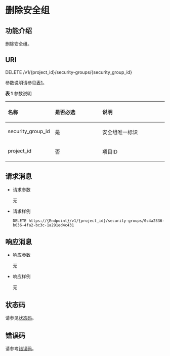 # 删除安全组<a name="zh-cn_topic_0086438567"></a>

## 功能介绍<a name="section4195542395259"></a>

删除安全组。

## URI<a name="section5844660495259"></a>

DELETE /v1/\{project\_id\}/security-groups/\{security\_group\_id\}

参数说明请参见[表1](#table1939240195259)。

**表 1**  参数说明

<a name="table1939240195259"></a>
<table><thead align="left"><tr id="row1961474195259"><th class="cellrowborder" valign="top" width="28.232823282328233%" id="mcps1.2.4.1.1"><p id="p1035476495259"><a name="p1035476495259"></a><a name="p1035476495259"></a>名称</p>
</th>
<th class="cellrowborder" valign="top" width="30.273027302730277%" id="mcps1.2.4.1.2"><p id="p1553041195259"><a name="p1553041195259"></a><a name="p1553041195259"></a>是否必选</p>
</th>
<th class="cellrowborder" valign="top" width="41.494149414941496%" id="mcps1.2.4.1.3"><p id="p2600047695259"><a name="p2600047695259"></a><a name="p2600047695259"></a>说明</p>
</th>
</tr>
</thead>
<tbody><tr id="row1253681595259"><td class="cellrowborder" valign="top" width="28.232823282328233%" headers="mcps1.2.4.1.1 "><p id="p2796266695259"><a name="p2796266695259"></a><a name="p2796266695259"></a>security_group_id</p>
</td>
<td class="cellrowborder" valign="top" width="30.273027302730277%" headers="mcps1.2.4.1.2 "><p id="p3612906795259"><a name="p3612906795259"></a><a name="p3612906795259"></a>是</p>
</td>
<td class="cellrowborder" valign="top" width="41.494149414941496%" headers="mcps1.2.4.1.3 "><p id="p1165773195259"><a name="p1165773195259"></a><a name="p1165773195259"></a>安全组唯一标识</p>
</td>
</tr>
<tr id="row4225519995259"><td class="cellrowborder" valign="top" width="28.232823282328233%" headers="mcps1.2.4.1.1 "><p id="p137426195259"><a name="p137426195259"></a><a name="p137426195259"></a>project_id</p>
</td>
<td class="cellrowborder" valign="top" width="30.273027302730277%" headers="mcps1.2.4.1.2 "><p id="p3252720195259"><a name="p3252720195259"></a><a name="p3252720195259"></a>否</p>
</td>
<td class="cellrowborder" valign="top" width="41.494149414941496%" headers="mcps1.2.4.1.3 "><p id="p10487112"><a name="p10487112"></a><a name="p10487112"></a>项目ID</p>
</td>
</tr>
</tbody>
</table>

## 请求消息<a name="section3936161695259"></a>

-   请求参数

    无

-   请求样例

    ```
    DELETE https://{Endpoint}/v1/{project_id}/security-groups/0c4a2336-b036-4fa2-bc3c-1a291ed4c431
    ```


## 响应消息<a name="section3532656695259"></a>

-   响应参数

    无

-   响应样例

    无


## 状态码<a name="section31981619"></a>

请参见[状态码](状态码.md)。

## 错误码<a name="section85821649202813"></a>

请参考[错误码](错误码.md)。

